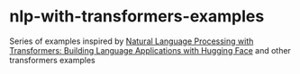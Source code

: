 # nlp-with-transformers-examples

Series of examples inspired by [Natural Language Processing with Transformers: Building Language Applications with Hugging Face](https://www.amazon.co.uk/gp/product/1098103246/ref=ppx_yo_dt_b_asin_title_o02_s00?ie=UTF8&psc=1) and other transformers examples
